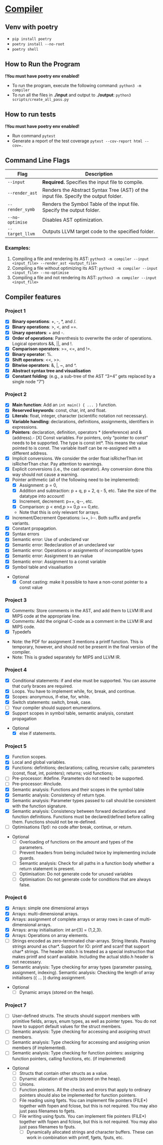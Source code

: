 # [Compiler](https://petalite-vise-993.notion.site/Compilers-Project-719f132847644adfbb4a0ae85aa41fe5?pvs=74)

## Venv with poetry

- `pip install poetry`
- `poetry install --no-root`
- `poetry shell`

## How to Run the Program
**!You must have poetry env enabled!**
- To run the program, execute the following command: `python3 -m compiler`
- To run all the files in **./input** and output to **./output**: `python3 scripts/create_all_pass.py`

## How to run tests
**!You must have poetry env enabled!**
- Run command `pytest`
- Generate a report of the test coverage `pytest --cov-report html --cov=.`

## Command Line Flags

| Flag            | Description                                                                          |
|-----------------|--------------------------------------------------------------------------------------|
| `--input`       | **Required.** Specifies the input file to compile.                                   |
| `--render_ast`  | Renders the Abstract Syntax Tree (AST) of the input file. Specify the output folder. |
| `--render_symb` | Renders the Symbol Table of the input file. Specify the output folder.               |
| `--no-optimise` | Disables AST optimization.                                                           |
| `--target_llvm` | Outputs LLVM target code to the specified folder.                                    |

### Examples:

1. Compiling a file and rendering its AST: `python3 -m compiler --input <input_file> --render_ast <output_file>`
2. Compiling a file without optimizing its AST: `python3 -m compiler --input <input_file> --no-optimise`
3. Compiling a file and not rendering its AST: `python3 -m compiler --input <input_file>`

## Compiler features

### Project 1
- [X] **Binary operations**: +, -, *, and /.
- [X] **Binary operations**: >, <, and ==.
- [X] **Unary operators**: + and -.
- [X] **Order of operations**: Parenthesis to overwrite the order of operations. Logical operators &&, ||, and !.
- [X] **Comparison operators**: >=, <=, and !=.
- [X] **Binary operator**: %.
- [X] **Shift operators**: <<, >>.
- [X] **Bitwise operators**: &, |, ~, and ^.
- [X] **Abstract syntax tree and visualisation**
- [X] **Constant folding**: (e.g., a sub-tree of the AST “3+4” gets replaced by a single node “7”)

### Project 2
- [X] **Main function**: Add an `int main() { ... }` function.
- [X] **Reserved keywords**: const, char, int, and float.
- [X] **Literals**: float, integer, character (scientific notation not necessary).
- [X] **Variable handling**: declarations, definitions, assignments, identifiers in expressions.
- [X] **Pointers**: declaration, definition, operators * (dereference) and & (address).- [X] Const variables. For pointers, only “pointer to const” needs to be supported. The type is const int*. This means the value pointed to is const. The variable itself can be re-assigned with a different address.
- [X] Implicit conversions. We consider the order float isRicherThan int isRicherThan char. Pay attention to warnings.
- [X] Explicit conversions (i.e., the cast operator). Any conversion done this way should not cause a warning.
- [X] Pointer arithmetic (all of the following need to be implemented):
  * [X] Assignment: p = 0,
  * [X] Addition and subtraction: p + q, p + 2, q - 5, etc. Take the size of the datatype into account!
  * [X] Increment, decrement: p++, q--, etc.
  * [X] Comparison: p < end,p >= 0,p == 0,etc. 
  - Note that this is only relevant for arrays.
- [X] Increment/Decrement Operations: i++, i--. Both suﬀix and prefix variants.
- [X] Constant propagation.
- [X] Syntax errors
- [X] Semantic error: Use of undeclared var
- [X] Semantic error: Redeclaration of an undeclared var
- [X] Semantic error: Operations or assignments of incompatible types
- [X] Semantic error: Assignment to an rvalue
- [X] Semantic error: Assignment to a const variable
- [X] Symbol table and visualisation
- Optional
  - [X] Const casting: make it possible to have a non-const pointer to a const value

### Project 3
- [X] Comments: Store comments in the AST, and add them to LLVM IR and MIPS code at the appropriate line.
- [X] Comments: Add the original C-code as a comment in the LLVM IR and MIPS code.
- [X] Typedefs
- Note: the PDF for assignment 3 mentions a printf function. This is temporary, however, and
should not be present in the final version of the compiler.
- Note: This is graded separately for MIPS and LLVM IR.

### Project 4
- [X] Conditional statements: if and else must be supported. You can assume that curly braces are required.
- [X] Loops. You have to implement while, for, break, and continue.
- [X] Scopes: anonymous, if-else, for, while.
- [X] Switch statements: switch, break, case.
- [ ] Your compiler should support enumerations.
- [X] Support scopes in symbol table, semantic analysis, constant propagation
- Optional
  - [X] else if statements.

### Project 5
- [X] Function scopes.
- [X] Local and global variables.
- [X] Functions: definitions; declarations; calling, recursive calls; parameters (const, float, int, pointers); returns; void functions;
- [ ] Pre-processor: #define. Parameters do not need to be supported.
- [ ] Pre-processor: #include.
- [X] Semantic analysis: Functions and their scopes in the symbol table
- [X] Semantic analysis: Consistency of return type.
- [X] Semantic analysis: Parameter types passed to call should be consistent with the function signature.
- [X] Semantic analysis: Consistency between forward declarations and function definitions. Functions must be declared/defined before calling them. Functions should not be re-defined. 
- [ ] Optimisations (1pt): no code after break, continue, or return.
- Optional
  - [ ] Overloading of functions on the amount and types of the parameters.
  - [ ] Prevent headers from being included twice by implementing include guards.
  - [ ] Semantic analysis: Check for all paths in a function body whether a return statement is present. 
  - [ ] Optimisation: Do not generate code for unused variables
  - [ ] Optimisation: Do not generate code for conditions that are always false.

### Project 6
- [X] Arrays: simple one dimensional arrays
- [X] Arrays: multi-dimensional arrays.
- [X] Arrays: assignment of complete arrays or array rows in case of multi-dimensional arrays. 
- [X] Arrays: array initialisation: int arr[3] = {1,2,3}.
- [X] Arrays: Operations on array elements.
- [ ] Strings encoded as zero-terminated char-arrays. String literals. Passing strings around as char*. Support for IO: printf and scanf that support char* strings. The header stdio.h is treated as a special instruction that makes printf and scanf available. Including the actual stdio.h header is not necessary.
- [X] Semantic analysis: Type checking for array types (parameter passing, assignment, indexing). Semantic analysis: Checking the length of array initialisers ({ ... }) during assignment.
- Optional
  - [ ] Dynamic arrays (stored on the heap).

### Project 7
- [ ] User-defined structs. The structs should support members with primitive fields, arrays, enum types, as well as pointer types. You do not have to support default values for the struct members. 
- [ ] Semantic analysis: Type checking for accessing and assigning struct members.
- [ ] Semantic analysis: Type checking for accessing and assigning union members (if implemented). 
- [ ] Semantic analysis: Type checking for function pointers: assigning function pointers, calling functions, etc. (if implemented)
- Optional
  - [ ] Structs that contain other structs as a value.
  - [ ] Dynamic allocation of structs (stored on the heap). 
  - [ ] Unions.
  - [ ] Function pointers. All the checks and errors that apply to ordinary pointers should also be implemented for function pointers.
  - [ ] File reading using fgets. You can implement file pointers (FILE*) together with fopen and fclose, but this is not required. You may also just pass filenames to fgets.
  - [ ] File writing using fputs. You can implement file pointers (FILE*) together with fopen and fclose, but this is not required. You may also just pass filenames to fputs.
    - [ ] Dynamically allocated strings and character buffers. These can work in combination with printf, fgets, fputs, etc.